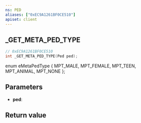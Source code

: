 ```yaml
---
ns: PED
aliases: ["0xEC9A1261BF0CE510"]
apiset: client
---
```

## _GET_META_PED_TYPE

```c
// 0xEC9A1261BF0CE510
int _GET_META_PED_TYPE(Ped ped);
```

enum eMetaPedType
{
	MPT_MALE,
	MPT_FEMALE,
	MPT_TEEN,
	MPT_ANIMAL,
	MPT_NONE
};

## Parameters
* **ped**:

## Return value

